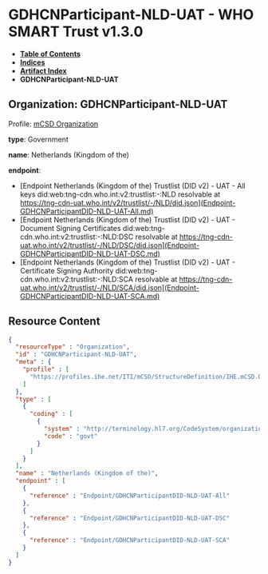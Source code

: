 # GDHCNParticipant-NLD-UAT - WHO SMART Trust v1.3.0

* [**Table of Contents**](toc.md)
* [**Indices**](indices.md)
* [**Artifact Index**](artifacts.md)
* **GDHCNParticipant-NLD-UAT**

## Organization: GDHCNParticipant-NLD-UAT

Profile: [mCSD Organization](https://profiles.ihe.net/ITI/mCSD/4.0.0/StructureDefinition-IHE.mCSD.Organization.html)

**type**: Government

**name**: Netherlands (Kingdom of the)

**endpoint**: 

* [Endpoint Netherlands (Kingdom of the) Trustlist (DID v2) - UAT - All keys did:web:tng-cdn.who.int:v2:trustlist:-:NLD resolvable at https://tng-cdn-uat.who.int/v2/trustlist/-/NLD/did.json](Endpoint-GDHCNParticipantDID-NLD-UAT-All.md)
* [Endpoint Netherlands (Kingdom of the) Trustlist (DID v2) - UAT - Document Signing Certificates did:web:tng-cdn.who.int:v2:trustlist:-:NLD:DSC resolvable at https://tng-cdn-uat.who.int/v2/trustlist/-/NLD/DSC/did.json](Endpoint-GDHCNParticipantDID-NLD-UAT-DSC.md)
* [Endpoint Netherlands (Kingdom of the) Trustlist (DID v2) - UAT - Certificate Signing Authority did:web:tng-cdn.who.int:v2:trustlist:-:NLD:SCA resolvable at https://tng-cdn-uat.who.int/v2/trustlist/-/NLD/SCA/did.json](Endpoint-GDHCNParticipantDID-NLD-UAT-SCA.md)



## Resource Content

```json
{
  "resourceType" : "Organization",
  "id" : "GDHCNParticipant-NLD-UAT",
  "meta" : {
    "profile" : [
      "https://profiles.ihe.net/ITI/mCSD/StructureDefinition/IHE.mCSD.Organization"
    ]
  },
  "type" : [
    {
      "coding" : [
        {
          "system" : "http://terminology.hl7.org/CodeSystem/organization-type",
          "code" : "govt"
        }
      ]
    }
  ],
  "name" : "Netherlands (Kingdom of the)",
  "endpoint" : [
    {
      "reference" : "Endpoint/GDHCNParticipantDID-NLD-UAT-All"
    },
    {
      "reference" : "Endpoint/GDHCNParticipantDID-NLD-UAT-DSC"
    },
    {
      "reference" : "Endpoint/GDHCNParticipantDID-NLD-UAT-SCA"
    }
  ]
}

```
